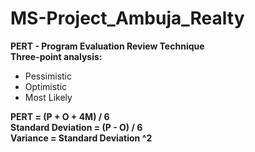 # MS-Project_Ambuja_Realty

**PERT - Program Evaluation Review Technique**<br>
**Three-point analysis:**<br>
* Pessimistic
* Optimistic
* Most Likely<br>

**PERT = (P + O + 4M) / 6**<br>
**Standard Deviation = (P - O) / 6**<br>
**Variance = Standard Deviation ^2**<br>
